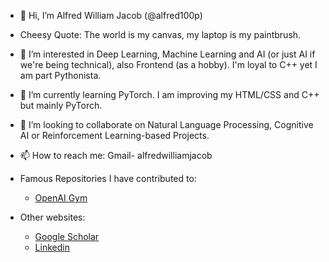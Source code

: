 - 👋 Hi, I’m Alfred William Jacob (@alfred100p)
- Cheesy Quote: The world is my canvas, my laptop is my paintbrush.
- 👀 I’m interested in Deep Learning, Machine Learning and AI (or just AI if we're being technical), also Frontend (as a hobby). I'm loyal to C++ yet I am part Pythonista.
- 🌱 I’m currently learning PyTorch. I am improving my HTML/CSS and C++ but mainly PyTorch.
- 💞️ I’m looking to collaborate on Natural Language Processing, Cognitive AI or Reinforcement Learning-based Projects.
- 📫 How to reach me: Gmail- alfredwilliamjacob
- Famous Repositories I have contributed to:<ul>
  <li><a href="https://github.com/openai/gym">OpenAI Gym</a></li>
  </ul>
 
- Other websites: <ul>
  <li><a href="https://scholar.google.com/citations?user=fr9TNLcAAAAJ">Google Scholar</a></li>
  <li><a href="https://in.linkedin.com/in/alfred-william-jacob-84b20a16b">Linkedin</a></li>
  </ul>
